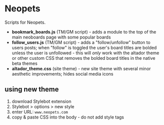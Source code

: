 # Neopets
Scripts for Neopets.

* **bookmark_boards.js** (TM/GM script) - adds a module to the top of the main neoboards page with some popular boards
* **follow_users.js** (TM/GM script) - adds a "follow/unfollow" button to users posts; when "follow" is toggled the user's board titles are bolded unless the user is unfollowed - this will *only* work with the altador theme or other custom CSS that removes the bolded board titles in the native beta themes
* **altador_theme.css** (site theme) - new site theme with several minor aesthetic improvements; hides social media icons

## using new theme
1. download Stylebot extension
2. Stylebot > options > new style
3. enter URL: `www.neopets.com`
4. copy & paste CSS into the body - do not add style tags
